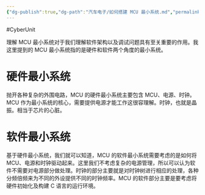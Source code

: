```yaml
---
{"dg-publish":true,"dg-path":"汽车电子/如何搭建 MCU 最小系统.md","permalink":"/汽车电子/如何搭建 MCU 最小系统/","created":"2024-08-05T09:05:46.000+08:00","updated":"2024-08-05T09:42:29.000+08:00"}
---
```


#CyberUnit

理解 MCU 最小系统对于我们理解软件架构以及调试问题具有至关重要的作用。我这里提到的 MCU 最小系统指的是硬件和软件两个角度的最小系统。

# 硬件最小系统

抛开各种复杂的外围电路，MCU 的硬件最小系统主要包含 MCU、电源、时钟。MCU 作为最小系统的核心，需要提供电源才能工作这很容理解。时钟，也就是晶振。相当于芯片的心脏。

# 软件最小系统

基于硬件最小系统，我们就可以知道，MCU 的软件最小系统需要考虑的是如何将 MCU、电源和时钟驱动起来。这里我们不考虑复杂的电源管理，所以可以认为软件不需要对电源部分做处理。时钟的部分主要就是对时钟树进行相应的处理，各种分频倍频来为不同的外设提供不同的时钟频率。MCU 的软件部分主要是要考虑将硬件初始化及构建 C 语言的运行环境。